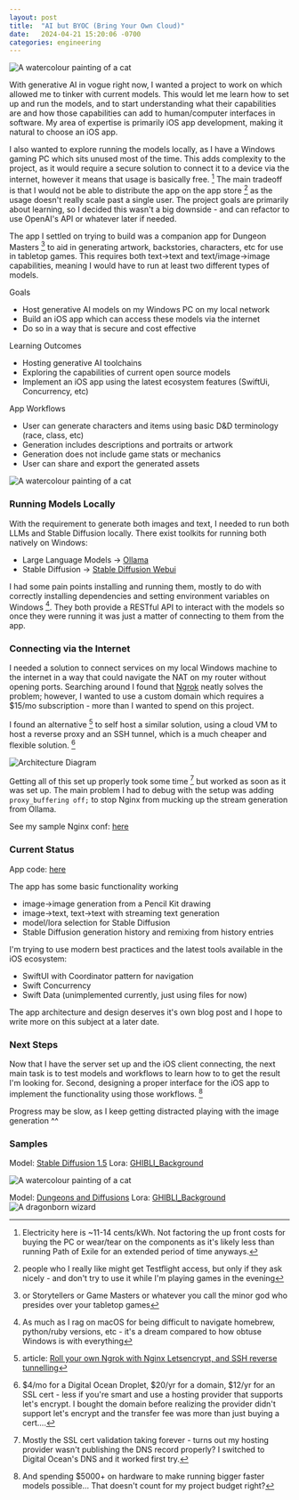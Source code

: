 ```yaml
---
layout: post
title:  "AI but BYOC (Bring Your Own Cloud)"
date:   2024-04-21 15:20:06 -0700
categories: engineering
---
```

![A watercolour painting of a cat](/assets/images/IMG_0087.jpg)

With generative AI in vogue right now, I wanted a project to work on which allowed me to tinker with current models. This would let me learn how to set up and run the models, and to start understanding what their capabilities are and how those capabilities can add to human/computer interfaces in software. My area of expertise is primarily iOS app development, making it natural to choose an iOS app. 

I also wanted to explore running the models locally, as I have a Windows gaming PC which sits unused most of the time. This adds complexity to the project, as it would require a secure solution to connect it to a device via the internet, however it means that usage is basically free. [^1] The main tradeoff is that I would not be able to distribute the app on the app store [^2] as the usage doesn't really scale past a single user. The project goals are primarily about learning, so I decided this wasn't a big downside - and can refactor to use OpenAI's API or whatever later if needed.

The app I settled on trying to build was a companion app for Dungeon Masters [^3] to aid in generating artwork, backstories, characters, etc for use in tabletop games. This requires both text->text and text/image->image capabilities, meaning I would have to run at least two different types of models.

Goals 
- Host generative AI models on my Windows PC on my local network
- Build an iOS app which can access these models via the internet
- Do so in a way that is secure and cost effective 

Learning Outcomes
- Hosting generative AI toolchains
- Exploring the capabilities of current open source models
- Implement an iOS app using the latest ecosystem features (SwiftUi, Concurrency, etc)

App Workflows
- User can generate characters and items using basic D&D terminology (race, class, etc)
- Generation includes descriptions and portraits or artwork
- Generation does not include game stats or mechanics 
- User can share and export the generated assets 

![A watercolour painting of a cat](/assets/images/IMG_0088.jpg)

### Running Models Locally

With the requirement to generate both images and text, I needed to run both LLMs and Stable Diffusion locally. There exist toolkits for running both natively on Windows:
- Large Language Models -> [Ollama](https://ollama.com/)
- Stable Diffusion -> [Stable Diffusion Webui](https://github.com/AUTOMATIC1111/stable-diffusion-webui)

I had some pain points installing and running them, mostly to do with correctly installing dependencies and setting environment variables on Windows [^4]. They both provide a RESTful API to interact with the models so once they were running it was just a matter of connecting to them from the app.

### Connecting via the Internet

I needed a solution to connect services on my local Windows machine to the internet in a way that could navigate the NAT on my router without opening ports. Searching around I found that [Ngrok](https://ngrok.com/) neatly solves the problem; however, I wanted to use a custom domain which requires a $15/mo subscription - more than I wanted to spend on this project. 

I found an alternative [^5] to self host a similar solution, using a cloud VM to host a reverse proxy and an SSH tunnel, which is a much cheaper and flexible solution. [^6]

![Architecture Diagram](/assets/images/ai_architecture.png)

Getting all of this set up properly took some time [^7] but worked as soon as it was set up. The main problem I had to debug with the setup was adding `proxy_buffering off;` to stop Nginx from mucking up the stream generation from Ollama. 

See my sample Nginx conf: [here](https://github.com/robertwaltham/dungeonsandllamas/blob/main/sample.conf)

### Current Status

App code: [here](https://github.com/robertwaltham/dungeonsandllamas)

The app has some basic functionality working
- image->image generation from a Pencil Kit drawing 
- image->text, text->text with streaming text generation
- model/lora selection for Stable Diffusion
- Stable Diffusion generation history and remixing from history entries

I'm trying to use modern best practices and the latest tools available in the iOS ecosystem:
- SwiftUI with Coordinator pattern for navigation
- Swift Concurrency
- Swift Data (unimplemented currently, just using files for now)

The app architecture and design deserves it's own blog post and I hope to write more on this subject at a later date. 
### Next Steps

Now that I have the server set up and the iOS client connecting, the next main task is to test models and workflows to learn how to to get the result I'm looking for. Second, designing a proper interface for the iOS app to implement the functionality using those workflows. [^8]

Progress may be slow, as I keep getting distracted playing with the image generation ^^

### Samples 

Model: [Stable Diffusion 1.5](https://huggingface.co/runwayml/stable-diffusion-v1-5)
Lora: [GHIBLI_Background](https://civitai.com/models/54233/ghiblibackground)

![A watercolour painting of a cat](/assets/images/IMG_0066.jpg)

Model: [Dungeons and Diffusions](https://huggingface.co/0xJustin/Dungeons-and-Diffusion)
Lora: [GHIBLI_Background](https://civitai.com/models/54233/ghiblibackground)
![A dragonborn wizard](/assets/images/IMG_0064.jpg)

[^1]: Electricity here is ~11-14 cents/kWh. Not factoring the up front costs for buying the PC or wear/tear on the components as it's likely less than running Path of Exile for an extended period of time anyways.
[^2]: people who I really like might get Testflight access, but only if they ask nicely - and don't try to use it while I'm playing games in the evening
[^3]: or Storytellers or Game Masters or whatever you call the minor god who presides over your tabletop games
[^4]: As much as I rag on macOS for being difficult to navigate homebrew,  python/ruby versions, etc - it's a dream compared to how obtuse Windows is with everything
[^5]:  article: [Roll your own Ngrok with Nginx Letsencrypt, and SSH reverse tunnelling](https://jerrington.me/posts/2019-01-29-self-hosted-ngrok.html)
[^6]: $4/mo for a Digital Ocean Droplet, $20/yr for a domain, $12/yr for an SSL cert - less if you're smart and use a hosting provider that supports let's encrypt. I bought the domain before realizing the provider didn't support let's encrypt and the transfer fee was more than just buying a cert....
[^7]: Mostly the SSL cert validation taking forever - turns out my hosting provider wasn't publishing the DNS record properly? I switched to Digital Ocean's DNS and it worked first try.
[^8]: And spending $5000+ on hardware to make running bigger faster models possible... That doesn't count for my project budget right?